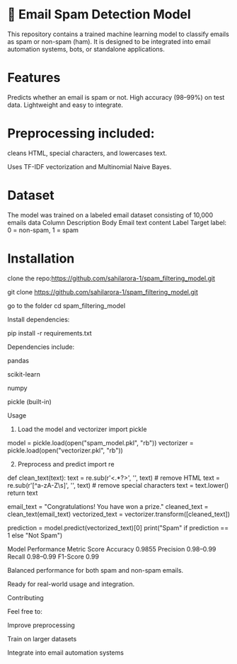 # 📧 Email Spam Detection Model

This repository contains a trained machine learning model to classify emails as spam or non-spam (ham). It is designed to be integrated into email automation systems, bots, or standalone applications.

# Features

Predicts whether an email is spam or not.
High accuracy (98–99%) on test data.
Lightweight and easy to integrate.
# Preprocessing included: 
cleans HTML, special characters, and lowercases text.

Uses TF-IDF vectorization and Multinomial Naive Bayes.

# Dataset

The model was trained on a labeled email dataset consisting of 10,000 emails data
Column	Description
Body	Email text content
Label	Target label: 0 = non-spam, 1 = spam

# Installation

clone the repo:https://github.com/sahilarora-1/spam_filtering_model.git

git clone https://github.com/sahilarora-1/spam_filtering_model.git

go to the folder
cd spam_filtering_model

Install dependencies:

pip install -r requirements.txt


Dependencies include:

pandas

scikit-learn

numpy

pickle (built-in)

Usage
1. Load the model and vectorizer
import pickle

model = pickle.load(open("spam_model.pkl", "rb"))
vectorizer = pickle.load(open("vectorizer.pkl", "rb"))

2. Preprocess and predict
import re

def clean_text(text):
    text = re.sub(r'<.*?>', '', text)   # remove HTML
    text = re.sub(r'[^a-zA-Z\s]', '', text)  # remove special characters
    text = text.lower()
    return text

email_text = "Congratulations! You have won a prize."
cleaned_text = clean_text(email_text)
vectorized_text = vectorizer.transform([cleaned_text])

prediction = model.predict(vectorized_text)[0]
print("Spam" if prediction == 1 else "Not Spam")

Model Performance
Metric	Score
Accuracy	0.9855
Precision	0.98–0.99
Recall	0.98–0.99
F1-Score	0.99

Balanced performance for both spam and non-spam emails.

Ready for real-world usage and integration.

Contributing

Feel free to:

Improve preprocessing

Train on larger datasets

Integrate into email automation systems
